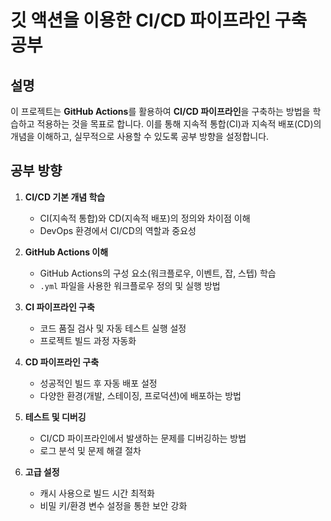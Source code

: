 # 깃 액션을 이용한 CI/CD 파이프라인 구축 공부

## 설명

이 프로젝트는 **GitHub Actions**를 활용하여 **CI/CD 파이프라인**을 구축하는 방법을 학습하고 적용하는 것을 목표로 합니다. 이를 통해 지속적 통합(CI)과 지속적 배포(CD)의 개념을 이해하고, 실무적으로 사용할 수 있도록 공부 방향을 설정합니다.

## 공부 방향

1. **CI/CD 기본 개념 학습**
   - CI(지속적 통합)와 CD(지속적 배포)의 정의와 차이점 이해
   - DevOps 환경에서 CI/CD의 역할과 중요성

2. **GitHub Actions 이해**
   - GitHub Actions의 구성 요소(워크플로우, 이벤트, 잡, 스텝) 학습
   - `.yml` 파일을 사용한 워크플로우 정의 및 실행 방법

3. **CI 파이프라인 구축**
   - 코드 품질 검사 및 자동 테스트 실행 설정
   - 프로젝트 빌드 과정 자동화

4. **CD 파이프라인 구축**
   - 성공적인 빌드 후 자동 배포 설정
   - 다양한 환경(개발, 스테이징, 프로덕션)에 배포하는 방법

5. **테스트 및 디버깅**
   - CI/CD 파이프라인에서 발생하는 문제를 디버깅하는 방법
   - 로그 분석 및 문제 해결 절차

6. **고급 설정**
   - 캐시 사용으로 빌드 시간 최적화
   - 비밀 키/환경 변수 설정을 통한 보안 강화
